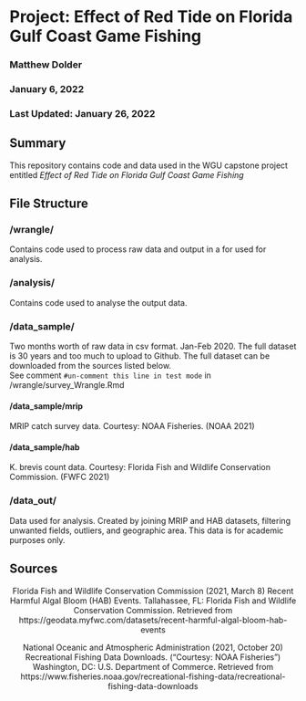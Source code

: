 # Project: Effect of Red Tide on Florida Gulf Coast Game Fishing
### Matthew Dolder
### January 6, 2022
### Last Updated: January 26, 2022

## Summary
This repository contains code and data used in the WGU capstone project entitled *Effect of Red Tide on Florida Gulf Coast Game Fishing*

## File Structure

### /wrangle/
Contains code used to process raw data and output in a for used for analysis.

### /analysis/
Contains code used to analyse the output data.  

### /data_sample/
Two months worth of raw data in csv format.  Jan-Feb 2020.  The full dataset is 30 years and too much to upload to Github. The full dataset can be downloaded from the sources listed below.  
See comment `#un-comment this line in test mode` in /wrangle/survey_Wrangle.Rmd

#### /data_sample/mrip
MRIP catch survey data. Courtesy: NOAA Fisheries. (NOAA 2021)

#### /data_sample/hab
K. brevis count data. Courtesy: Florida Fish and Wildlife Conservation Commission.  (FWFC 2021) 

### /data_out/
Data used for analysis.  Created by joining MRIP and HAB datasets, filtering unwanted fields, outliers, and geographic area. This data is for academic purposes only.  

## Sources
<p align="center">
Florida Fish and Wildlife Conservation Commission (2021, March 8) Recent Harmful Algal Bloom (HAB) Events. Tallahassee, FL: Florida Fish and Wildlife Conservation Commission. Retrieved from
https://geodata.myfwc.com/datasets/recent-harmful-algal-bloom-hab-events
</p>
<p align="center">
National Oceanic and Atmospheric Administration (2021, October 20) Recreational Fishing Data Downloads. (“Courtesy: NOAA Fisheries”) Washington, DC: U.S. Department of Commerce. Retrieved from https://www.fisheries.noaa.gov/recreational-fishing-data/recreational-fishing-data-downloads
</p>